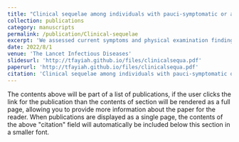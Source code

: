 ```yaml
---
title: "Clinical sequelae among individuals with pauci-symptomatic or asymptomatic Ebola virus infection and unrecognised Ebola virus disease in Liberia: a longitudinal cohort study"
collection: publications
category: manuscripts
permalink: /publication/Clinical-sequelae
excerpt: 'We assessed current symptoms and physical examination findings among individuals with pauci-symptomatic or asymptomatic infection and unrecognised Ebola virus disease compared with Ebola virus disease survivors and uninfected contacts.'
date: 2022/8/1
venue: 'The Lancet Infectious Diseases'
slidesurl: 'http://tfayiah.github.io/files/clinicalsequa.pdf'
paperurl: 'http://tfayiah.github.io/files/clinicalsequa.pdf'
citation: 'Clinical sequelae among individuals with pauci-symptomatic or asymptomatic Ebola virus infection and unrecognised Ebola virus disease in Liberia: a longitudinal cohort study, Kelly, J Daniel et al. The Lancet Infectious Diseases, Volume 22, Issue 8, 1163 - 1171'
---
```


The contents above will be part of a list of publications, if the user clicks the link for the publication than the contents of section will be rendered as a full page, allowing you to provide more information about the paper for the reader. When publications are displayed as a single page, the contents of the above "citation" field will automatically be included below this section in a smaller font.